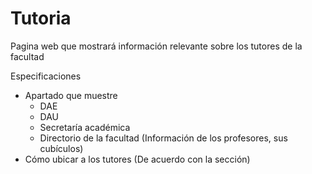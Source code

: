 # Tutoria
Pagina web que mostrará información relevante sobre los tutores de la facultad

Especificaciones
- Apartado que muestre
  - DAE
  - DAU
  - Secretaría académica
  - Directorio de la facultad (Información de los profesores, sus cubículos)
- Cómo ubicar a los tutores (De acuerdo con la sección)
